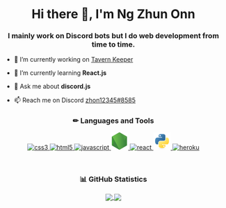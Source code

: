 <h1 align="center">Hi there 👋, I'm Ng Zhun Onn</h1>
<h3 align="center">I mainly work on Discord bots but I do web development from time to time.</h3>

- 🔭 I’m currently working on [Tavern Keeper](https://github.com/zhon12345/Tavern_Keeper)

- 🌱 I’m currently learning **React.js**

- 💬 Ask me about **discord.js**

- 📫 Reach me on Discord [zhon12345#8585](https://discord.gg/jMpw3jw)

<h3 align="center">✏ Languages and Tools</h3>
<p align="center"> 
<a href="https://www.w3schools.com/css/" target="_blank"> 
  <img src="https://devicons.github.io/devicon/devicon.git/icons/css3/css3-original-wordmark.svg" alt="css3" width="40" height="40"/>
</a> 
<a href="https://www.w3.org/html/" target="_blank"> 
  <img src="https://devicons.github.io/devicon/devicon.git/icons/html5/html5-original-wordmark.svg" alt="html5" width="40" height="40"/>
</a> 
<a href="https://developer.mozilla.org/en-US/docs/Web/JavaScript" target="_blank"> 
  <img src="https://devicons.github.io/devicon/devicon.git/icons/javascript/javascript-original.svg" alt="javascript" width="40" height="40"/>
</a> 
<a href="https://nodejs.org" target="_blank"> 
  <img src="https://github.com/devicons/devicon/blob/master/icons/nodejs/nodejs-original.svg" alt="nodejs" width="40" height="40"/>
</a> 
<a href="https://reactjs.org/" target="_blank"> 
  <img src="https://devicons.github.io/devicon/devicon.git/icons/react/react-original-wordmark.svg" alt="react" width="40" height="40"/>
</a> 
<a href="https://www.python.org" target="_blank"> 
  <img src="https://github.com/devicons/devicon/blob/master/icons/python/python-original.svg" alt="python" width="40" height="40"/>
</a> 
<a href="https://heroku.com" target="_blank"> 
  <img src="https://www.vectorlogo.zone/logos/heroku/heroku-icon.svg" alt="heroku" width="40" height="40"/> 
</a> </p>
<br>

<h3 align="center">📊 GitHub Statistics</h3>
<p align="center"><a href="https://github.com/anuraghazra/github-readme-stats">
  <img align="center" src="https://github-readme-stats.zhon12345.vercel.app/api?username=zhon12345&show_icons=true&include_all_commits=true&theme=react&hide=contribs,prs" />
</a>
<a href="https://github.com/anuraghazra/github-readme-stats">
  <img align="center" src="https://github-readme-stats.zhon12345.vercel.app/api/top-langs/?username=zhon12345&layout=compact&theme=dark" />
</a></p>

